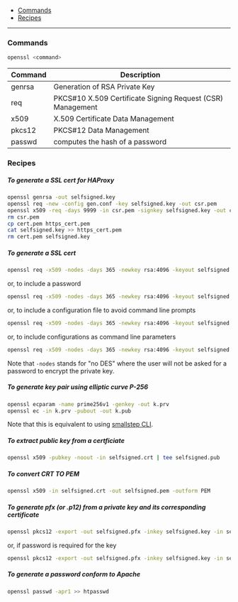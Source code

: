 - [Commands](#commands)
- [Recipes](#recipes)
____

### Commands

```sh
openssl <command>
```

| Command | Description |
| --- | --- |
| genrsa | Generation of RSA Private Key |
| req | PKCS#10 X.509 Certificate Signing Request (CSR) Management |
| x509 | X.509 Certificate Data Management |
| pkcs12 | PKCS#12 Data Management |
| passwd | computes the hash of a password |

### Recipes

##### To generate a SSL cert for HAProxy

```sh
openssl genrsa -out selfsigned.key
openssl req -new -config gen.conf -key selfsigned.key -out csr.pem
openssl x509 -req -days 9999 -in csr.pem -signkey selfsigned.key -out cert.pem
rm csr.pem
cp cert.pem https_cert.pem
cat selfsigned.key >> https_cert.pem
rm cert.pem selfsigned.key
```

##### To generate a SSL cert

```sh
openssl req -x509 -nodes -days 365 -newkey rsa:4096 -keyout selfsigned.key -out selfsigned.crt
```

or, to include a password

```sh
openssl req -x509 -nodes -days 365 -newkey rsa:4096 -keyout selfsigned.key -out selfsigned.crt -passin pass:YourSecurePassword
```

or, to include a configuration file to avoid command line prompts

```sh
openssl req -x509 -nodes -days 365 -newkey rsa:4096 -keyout selfsigned.key -out selfsigned.crt -passin pass:YourSecurePassword -config gen.conf 
```

or, to include configurations as command line parameters

```sh
openssl req -x509 -nodes -days 365 -newkey rsa:4096 -keyout selfsigned.key -out selfsigned.crt -passin pass:YourSecurePassword -subj "/C=US/ST=NY/L=NewYork/O=Testing/CN=localhost"
```

Note that `-nodes` stands for "no DES" where the user will not be asked for
a password to encrypt the private key.

##### To generate key pair using elliptic curve P-256

```sh
openssl ecparam -name prime256v1 -genkey -out k.prv
openssl ec -in k.prv -pubout -out k.pub
```

Note that this is equivalent to using [smallstep
CLI](https://github.com/alexhokl/notes/blob/master/step.md#to-generate-key-pair-using-elliptic-curve).

##### To extract public key from a certficiate

```sh
openssl x509 -pubkey -noout -in selfsigned.crt | tee selfsigned.pub
```

##### To convert CRT TO PEM

```sh
openssl x509 -in selfsigned.crt -out selfsigned.pem -outform PEM
```

##### To generate pfx (or .p12) from a private key and its corresponding certificate

```sh
openssl pkcs12 -export -out selfsigned.pfx -inkey selfsigned.key -in selfsigned.crt
```

or, if password is required for the key

```sh
openssl pkcs12 -export -out selfsigned.pfx -inkey selfsigned.key -in selfsigned.crt -passout pass:YourSecurePassword 
```

##### To generate a password conform to Apache

```sh
openssl passwd -apr1 >> htpasswd
```
